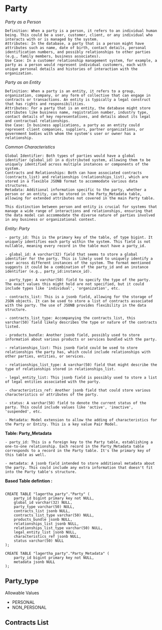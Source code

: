 # Party

*Party as a Person*

    Definition: When a party is a person, it refers to an individual human being. This could be a user, customer, client, or any individual who interacts with or is managed by the system.
    Attributes: In the database, a party that is a person might have attributes such as name, date of birth, contact details, personal identification numbers, and possibly relationships to other parties (e.g., family members, business associates).
    Use Case: In a customer relationship management system, for example, a party as a person would represent individual customers, each with unique personal details and histories of interaction with the organization.

*Party as an Entity*

    Definition: When a party is an entity, it refers to a group, organization, company, or any form of collective that can engage in contracts or transactions. An entity is typically a legal construct that has rights and responsibilities.
    Attributes: For a party that is an entity, the database might store attributes like business name, registration number, industry type, contact details of key representatives, and details about its legal and contractual relationships.
    Use Case: In business applications, a party as an entity could represent client companies, suppliers, partner organizations, or government bodies with whom the system's user or owner has a relationship.

*Common Characteristics*

    Global Identifier: Both types of parties would have a global identifier (global_id) in a distributed system, allowing them to be uniquely identified across multiple instances or components of the system.
    Contracts and Relationships: Both can have associated contracts (contracts_list) and relationships (relationships_list), which are stored in a flexible JSONB format to accommodate various data structures.
    Metadata: Additional information specific to the party, whether a person or an entity, can be stored in the Party_Metadata table, allowing for extended attributes not covered in the main Party table.

    This distinction between person and entity is crucial for systems that manage a wide range of interactions and relationships, ensuring that the data model can accommodate the diverse nature of parties involved in any business or organizational context.


*Entity: Party*

    - party_id: This is the primary key of the table, of type bigint. It uniquely identifies each party within the system. This field is not nullable, meaning every record in the table must have a party_id.

    - global_id: A varchar(32) field that seems to store a global identifier for the party. This is likely used to uniquely identify a user across different instances of the system. The format mentioned suggests it could be a combination of the party_id and an instance identifier (e.g., party_id:instance_id).

    - party_type: A varchar(50) field to specify the type of the party. The exact values this might hold are not specified, but it could include types like 'individual', 'organization', etc.

    - contracts_list: This is a jsonb field, allowing for the storage of JSON objects. It can be used to store a list of contracts associated with the party. The use of JSONB provides flexibility in the data structure.

    - contracts_list_type: Accompanying the contracts_list, this varchar(50) field likely describes the type or nature of the contracts listed.

    - products_bundle: Another jsonb field, possibly used to store information about various products or services bundled with the party.

    - relationships_list: This jsonb field could be used to store relationships the party has, which could include relationships with other parties, entities, or services.

    - relationships_list_type: A varchar(50) field that might describe the type of relationships stored in relationships_list.

    - legal_entity_list: This jsonb field is possibly used to store a list of legal entities associated with the party.

    - characteristics_ref: Another jsonb field that could store various characteristics or attributes of the party.

    - status: A varchar(50) field to denote the current status of the party. This could include values like 'active', 'inactive', 'suspended', etc.

    - Metadata: Model extension to allow the adding of characteristics for the Party or Entity. This is a key value Pair Model.

    

**Table: Party_Metadata**

    - party_id: This is a foreign key to the Party table, establishing a one-to-one relationship. Each record in the Party_Metadata table corresponds to a record in the Party table. It's the primary key of this table as well.

    - metadata: A jsonb field intended to store additional metadata about the party. This could include any extra information that doesn't fit into the Party table's structure.



**Based Table defintion :**

```

CREATE TABLE "lagertha_party"."Party" (
	party_id bigint primary key not NULL,
	global_id varchar(32) NULL,
	party_type varchar(50) NULL,
	contracts_list jsonb NULL,
	contracts_list_type varchar(50) NULL,
	products_bundle jsonb NULL,
	relationships_list jsonb NULL,
	relationships_list_type varchar(50) NULL,
	legal_entity_list jsonb NULL,
	characteristics_ref jsonb NULL,
	status varchar(50) NULL
);

CREATE TABLE "lagertha_party"."Party_Metadata" (
	party_id bigint primary key not NULL,
	metadata jsonb NULL
);

```


**Party_type**
--
Allowable Values

- PERSONAL
- NON_PERSONAL

**Contracts List**
--
```

```